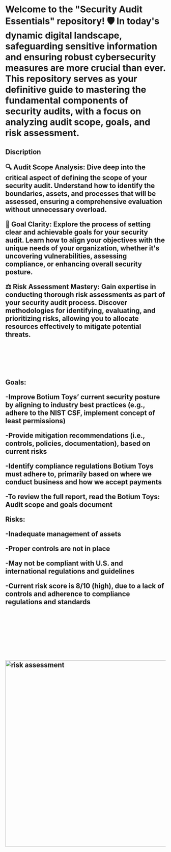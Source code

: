 <h1>Welcome to the "Security Audit Essentials" repository! 🛡️ In today's dynamic digital landscape, safeguarding sensitive information and ensuring robust cybersecurity measures are more crucial than ever. This repository serves as your definitive guide to mastering the fundamental components of security audits, with a focus on analyzing audit scope, goals, and risk assessment.


<h2>Discription
<space>
  
🔍 Audit Scope Analysis: Dive deep into the critical aspect of defining the scope of your security audit. Understand how to identify the boundaries, assets, and processes that will be assessed, ensuring a comprehensive evaluation without unnecessary overload.

🎯 Goal Clarity: Explore the process of setting clear and achievable goals for your security audit. Learn how to align your objectives with the unique needs of your organization, whether it's uncovering vulnerabilities, assessing compliance, or enhancing overall security posture.

⚖️ Risk Assessment Mastery: Gain expertise in conducting thorough risk assessments as part of your security audit process. Discover methodologies for identifying, evaluating, and prioritizing risks, allowing you to allocate resources effectively to mitigate potential threats.
<br />
<br />
<br />
<br />
<br />
<br />
Goals:

-Improve Botium Toys’ current security posture by aligning to industry best practices (e.g., adhere to the NIST CSF, implement concept of least permissions)

-Provide mitigation recommendations (i.e., controls, policies, documentation), based on current risks

-Identify compliance regulations Botium Toys must adhere to, primarily based on where we conduct business and how we accept payments

-To review the full report, read the Botium Toys: Audit scope and goals document

Risks:

-Inadequate management of assets

-Proper controls are not in place

-May not be compliant with U.S. and international regulations and guidelines

-Current risk score is 8/10 (high), due to a lack of controls and adherence to compliance regulations and standards

<br />
<br />
<br />
<br />
<br />
<br />
<img width="585" alt="risk assessment" src="https://github.com/LeroyClayton/Secuirty-Audit-Practice/assets/118240301/fb685564-e545-473c-b099-6c150af288a2">
